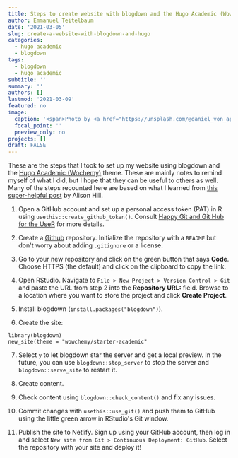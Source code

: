 ```yaml
---
title: Steps to create website with blogdown and the Hugo Academic (Wowchemy) theme
author: Emmanuel Teitelbaum
date: '2021-03-05'
slug: create-a-website-with-blogdown-and-hugo
categories:
  - hugo academic
  - blogdown
tags:
  - blogdown
  - hugo academic
subtitle: ''
summary: ''
authors: []
lastmod: '2021-03-09' 
featured: no
image:
  caption: '<span>Photo by <a href="https://unsplash.com/@daniel_von_appen?utm_source=unsplash&amp;utm_medium=referral&amp;utm_content=creditCopyText">Daniel von Appen</a> on <a href="https://unsplash.com/s/photos/steps?utm_source=unsplash&amp;utm_medium=referral&amp;utm_content=creditCopyText">Unsplash</a></span>'
  focal_point: ''
  preview_only: no
projects: []
draft: FALSE
---
```


These are the steps that I took to set up my website using blogdown and the [Hugo Academic (Wochemy)](https://wowchemy.com/) theme. These are mainly notes to remind myself of what I did, but I hope that they can be useful to others as well. Many of the steps recounted here are based on what I learned from [this super-helpful post](https://alison.rbind.io/post/new-year-new-blogdown/) by Alison Hill. 

1. Open a GitHub account and set up a personal access token (PAT) in R using `usethis::create_github_token()`. Consult [Happy Git and Git Hub for the UseR](https://happygitwithr.com/) for more details. 

2. Create a [Github](https://github.com/) repository. Initialize the repository with a `README` but don't worry about adding `.gitignore` or a license. 

3. Go to your new repository and click on the green button that says **Code**. Choose HTTPS (the default) and click on the clipboard to copy the link. 

4. Open RStudio. Navigate to `File > New Project > Version Control > Git` and paste the URL from step 2 into the **Repository URL:** field. Browse to a location where you want to store the project and click **Create Project**. 

5. Install blogdown (`install.packages("blogdown")`).

6. Create the site: 

```
library(blogdown)
new_site(theme = "wowchemy/starter-academic"
```

7. Select `y` to let blogdown star the server and get a local preview. In the future, you can use `blogdown::stop_server` to stop the server and `blogdown::serve_site` to restart it.  

8. Create content. 

9. Check content using `blogdown::check_content()` and fix any issues. 

10. Commit changes with `usethis::use_git()` and push them to GitHub using the little green arrow in RStudio's Git window.

11. Publish the site to Netlify. Sign up using your GitHub account, then log in and select `New site from Git > Continuous Deployment: GitHub`. Select the repository with your site and deploy it! 
